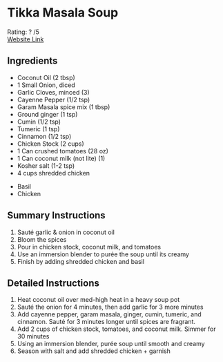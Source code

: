 # Tikka Masala Soup
Rating: ? /5  
[Website Link](https://themodernproper.com/tikka-masala-soup)  

## Ingredients
- Coconut Oil (2 tbsp)
- 1 Small Onion, diced
- Garlic Cloves, minced (3)
- Cayenne Pepper (1/2 tsp)
- Garam Masala spice mix (1 tbsp)
- Ground ginger (1 tsp)
- Cumin (1/2 tsp)
- Tumeric (1 tsp)
- Cinnamon (1/2 tsp)
- Chicken Stock (2 cups)
- 1 Can crushed tomatoes (28 oz)
- 1 Can coconut milk (not lite) (1)
- Kosher salt (1-2 tsp)
- 4 cups shredded chicken
+ Basil
+ Chicken

## Summary Instructions
1. Sauté garlic & onion in coconut oil
2. Bloom the spices
3. Pour in chicken stock, coconut milk, and tomatoes
4. Use an immersion blender to purée the soup until its creamy
5. Finish by adding shredded chicken and basil

## Detailed Instructions
1. Heat coconut oil over med-high heat in a heavy soup pot
2. Sauté the onion for 4 minutes, then add garlic for 3 more minutes
3. Add cayenne pepper, garam masala, ginger, cumin, tumeric, and cinnamon. Sauté for 3 minutes longer until spices are fragrant.
4. Add 2 cups of chicken stock, tomatoes, and coconut milk. Simmer for 30 minutes
5. Using an immersion blender, purée soup until smooth and creamy
6. Season with salt and add shredded chicken + garnish
